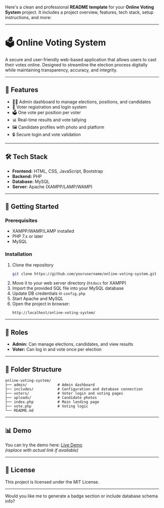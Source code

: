 Here's a clean and professional **README template** for your **Online Voting System** project. It includes a project overview, features, tech stack, setup instructions, and more:

---

# 🗳️ Online Voting System

A secure and user-friendly web-based application that allows users to cast their votes online. Designed to streamline the election process digitally while maintaining transparency, accuracy, and integrity.

---

## 📌 Features

- 🧑‍💼 Admin dashboard to manage elections, positions, and candidates  
- 👥 Voter registration and login system  
- 🗳️ One vote per position per voter  
- 📊 Real-time results and vote tallying  
- 🖼️ Candidate profiles with photo and platform  
- 🔒 Secure login and vote validation

---

## 🛠️ Tech Stack

- **Frontend:** HTML, CSS, JavaScript, Bootstrap  
- **Backend:** PHP  
- **Database:** MySQL  
- **Server:** Apache (XAMPP/LAMP/WAMP)

---

## 🚀 Getting Started

### Prerequisites

- XAMPP/WAMP/LAMP installed  
- PHP 7.x or later  
- MySQL  

### Installation

1. Clone the repository  
   ```bash
   git clone https://github.com/yourusername/online-voting-system.git
   ```
2. Move it to your web server directory (`htdocs` for XAMPP)  
3. Import the provided SQL file into your MySQL database  
4. Update DB credentials in `config.php`  
5. Start Apache and MySQL  
6. Open the project in browser:  
   ```
   http://localhost/online-voting-system/
   ```

---

## 🔐 Roles

- **Admin:** Can manage elections, candidates, and view results  
- **Voter:** Can log in and vote once per election

---

## 📂 Folder Structure

```
online-voting-system/
├── admin/              # Admin dashboard
├── includes/           # Configuration and database connection
├── voters/             # Voter login and voting pages
├── uploads/            # Candidate photos
├── index.php           # Main landing page
├── vote.php            # Voting logic
└── README.md
```

---

## 📊 Demo

You can try the demo here: [Live Demo](https://your-demo-link.com)  
_(replace with actual link if available)_

---

## 📄 License

This project is licensed under the MIT License.

---

Would you like me to generate a badge section or include database schema info?

